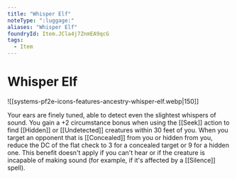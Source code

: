 ```yaml
---
title: "Whisper Elf"
noteType: ":luggage:"
aliases: "Whisper Elf"
foundryId: Item.JCla4j7ZnmEA9qcG
tags:
  - Item
---
```


# Whisper Elf
![[systems-pf2e-icons-features-ancestry-whisper-elf.webp|150]]

Your ears are finely tuned, able to detect even the slightest whispers of sound. You gain a +2 circumstance bonus when using the [[Seek]] action to find [[Hidden]] or [[Undetected]] creatures within 30 feet of you. When you target an opponent that is [[Concealed]] from you or hidden from you, reduce the DC of the flat check to 3 for a concealed target or 9 for a hidden one. This benefit doesn't apply if you can't hear or if the creature is incapable of making sound (for example, if it's affected by a [[Silence]] spell).
